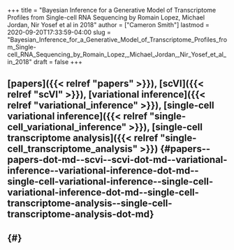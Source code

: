 +++
title = "Bayesian Inference for a Generative Model of Transcriptome Profiles from Single-cell RNA Sequencing by Romain Lopez, Michael Jordan, Nir Yosef et al in 2018"
author = ["Cameron Smith"]
lastmod = 2020-09-20T17:33:59-04:00
slug = "Bayesian_Inference_for_a_Generative_Model_of_Transcriptome_Profiles_from_Single-cell_RNA_Sequencing_by_Romain_Lopez,_Michael_Jordan,_Nir_Yosef_et_al_in_2018"
draft = false
+++

## [papers]({{< relref "papers" >}}), [scVI]({{< relref "scVI" >}}), [variational inference]({{< relref "variational_inference" >}}), [single-cell variational inference]({{< relref "single-cell_variational_inference" >}}), [single-cell transcriptome analysis]({{< relref "single-cell_transcriptome_analysis" >}}) {#papers--papers-dot-md--scvi--scvi-dot-md--variational-inference--variational-inference-dot-md--single-cell-variational-inference--single-cell-variational-inference-dot-md--single-cell-transcriptome-analysis--single-cell-transcriptome-analysis-dot-md}


##  {#}
